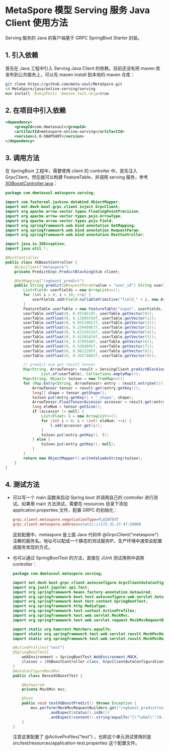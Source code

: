# MetaSpore 模型 Serving 服务 Java Client 使用方法

Serving 服务的 Java 的客户端基于 GRPC SpringBoot Starter 封装。

## 1. 引入依赖
首先在 Java 工程中引入 Serving Java Client 的依赖。目前还没有把 maven 库发布到公共服务上，可以先 maven install 到本地的 maven 仓库：
```bash
git clone https://github.com/meta-soul/MetaSpore.git
cd MetaSpore/java/online-serving/serving
mvn install -DskipTests -Dmaven.test.skip=true
```

## 2. 在项目中引入依赖
```xml
<dependency>
    <groupId>com.dmetasoul</groupId>
    <artifactId>metaspore-online-serving</artifactId>
    <version>1.0-SNAPSHOT</version>
</dependency>
```

## 3. 调用方法
在 SpringBoot 工程中，需要使用 client 的 controller 中，首先注入 GrpcClient，然后就可以构建 FeatureTable，并调用 serving 服务，参考 [XGBoostController.java](src/test/java/com/dmetasoul/metaspore/serving/XGBoostController.java)：

```java
package com.dmetasoul.metaspore.serving;

import com.fasterxml.jackson.databind.ObjectMapper;
import net.devh.boot.grpc.client.inject.GrpcClient;
import org.apache.arrow.vector.types.FloatingPointPrecision;
import org.apache.arrow.vector.types.pojo.ArrowType;
import org.apache.arrow.vector.types.pojo.Field;
import org.springframework.web.bind.annotation.GetMapping;
import org.springframework.web.bind.annotation.RequestParam;
import org.springframework.web.bind.annotation.RestController;

import java.io.IOException;
import java.util.*;

@RestController
public class XGBoostController {
    @GrpcClient("metaspore")
    private PredictGrpc.PredictBlockingStub client;

    @GetMapping("/xgboost_predict")
    public String predict(@RequestParam(value = "user_id") String userId) throws IOException {
        List<Field> userFields = new ArrayList<>();
        for (int i = 0; i < 10; ++i) {
            userFields.add(Field.nullablePrimitive("field_" + i, new ArrowType.FloatingPoint(FloatingPointPrecision.SINGLE)));
        }
        FeatureTable userTable = new FeatureTable("input", userFields, ArrowAllocator.getAllocator());
        userTable.setFloat(0, 0.6558618f, userTable.getVector(0));
        userTable.setFloat(0, 0.13005558f, userTable.getVector(1));
        userTable.setFloat(0, 0.03510657f, userTable.getVector(2));
        userTable.setFloat(0, 0.23048967f, userTable.getVector(3));
        userTable.setFloat(0, 0.63329154f, userTable.getVector(4));
        userTable.setFloat(0, 0.43201634f, userTable.getVector(5));
        userTable.setFloat(0, 0.5795548f, userTable.getVector(6));
        userTable.setFloat(0, 0.5384891f, userTable.getVector(7));
        userTable.setFloat(0, 0.9612295f, userTable.getVector(8));
        userTable.setFloat(0, 0.39274803f, userTable.getVector(9));

        // predict and get result tensor
        Map<String, ArrowTensor> result = ServingClient.predictBlocking(client, "xgboost_model",
                List.of(userTable), Collections.emptyMap());
        Map<String, Object> toJson = new TreeMap<>();
        for (Map.Entry<String, ArrowTensor> entry : result.entrySet()) {
            ArrowTensor tensor = result.get(entry.getKey());
            long[] shape = tensor.getShape();
            toJson.put(entry.getKey() + "_shape", shape);
            ArrowTensor.FloatTensorAccessor accessor = result.get(entry.getKey()).getFloatData();
            long eleNum = tensor.getSize();
            if (accessor != null) {
                List<Float> l = new ArrayList<>();
                for (int i = 0; i < (int) eleNum; ++i) {
                    l.add(accessor.get(i));
                }
                toJson.put(entry.getKey(), l);
            } else {
                toJson.put(entry.getKey(), null);
            }
        }
        return new ObjectMapper().writeValueAsString(toJson);
    }
}
```

## 4. 测试方法
- 可以写一个 main 函数来启动 Spring boot 并调用自己的 controller 进行测试。如果用 main 方法测试，需要在 resources 目录下添加 application.properties 文件，配置 GRPC 的初始化：
    ```ini
    grpc.client.metaspore.negotiationType=PLAINTEXT
    grpc.client.metaspore.address=static://172.31.37.47:50000
    ```

    这些配置中，metaspore 是上面 Java 代码中 @GrpcClient("metaspore") 注解的服务名。地址可以配成一个静态的测试服务IP。生产环境中通常会配置成服务发现的方式。
- 也可以通过 SpringBootTest 的方法，直接在 JUnit 测试用例中调用 controller：
    ```java
    package com.dmetasoul.metaspore.serving;

    import net.devh.boot.grpc.client.autoconfigure.GrpcClientAutoConfiguration;
    import org.junit.jupiter.api.Test;
    import org.springframework.beans.factory.annotation.Autowired;
    import org.springframework.boot.test.autoconfigure.web.servlet.AutoConfigureMockMvc;
    import org.springframework.boot.test.context.SpringBootTest;
    import org.springframework.http.MediaType;
    import org.springframework.test.context.ActiveProfiles;
    import org.springframework.test.web.servlet.MockMvc;
    import org.springframework.test.web.servlet.request.MockMvcRequestBuilders;

    import static org.hamcrest.Matchers.equalTo;
    import static org.springframework.test.web.servlet.result.MockMvcResultMatchers.content;
    import static org.springframework.test.web.servlet.result.MockMvcResultMatchers.status;

    @ActiveProfiles("test")
    @SpringBootTest(
        webEnvironment = SpringBootTest.WebEnvironment.MOCK,
        classes = {XGBoostController.class, GrpcClientAutoConfiguration.class}
    )
    @AutoConfigureMockMvc
    public class DenseXGBoostTest {

        @Autowired
        private MockMvc mvc;

        @Test
        public void testXGBoostPredict() throws Exception {
            mvc.perform(MockMvcRequestBuilders.get("/xgboost_predict?user_id=xxx").accept(MediaType.APPLICATION_JSON))
                    .andExpect(status().isOk())
                    .andExpect(content().string(equalTo("{\"label\":[0.0],\"label_shape\":[1],\"probabilities\":[0.7300644,0.2699356],\"probabilities_shape\":[1,2]}")));
        }
    }
    ```

    注意这里配置了 @ActiveProfiles("test") ，也即这个单元测试使用的是 src/test/resources/application-test.properties 这个配置文件。